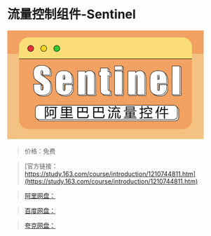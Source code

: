 # 流量控制组件-Sentinel

![img](../../../assets/study163/free/424e00ac496f49db8122d1e8779430df.jpg)

> 价格：免费

> [官方链接：https://study.163.com/course/introduction/1210744811.htm](https://study.163.com/course/introduction/1210744811.htm)

> [阿里网盘：]()

> [百度网盘：]()

> [夸克网盘：]()
